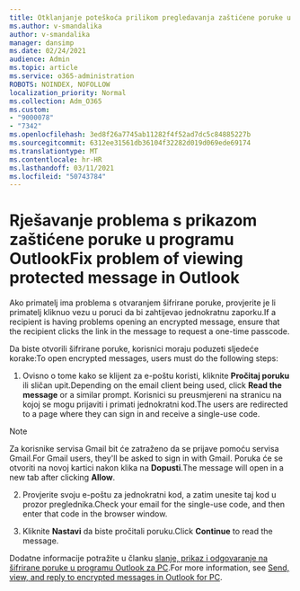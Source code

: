 ```yaml
---
title: Otklanjanje poteškoća prilikom pregledavanja zaštićene poruke u programu Outlook
ms.author: v-smandalika
author: v-smandalika
manager: dansimp
ms.date: 02/24/2021
audience: Admin
ms.topic: article
ms.service: o365-administration
ROBOTS: NOINDEX, NOFOLLOW
localization_priority: Normal
ms.collection: Adm_O365
ms.custom:
- "9000078"
- "7342"
ms.openlocfilehash: 3ed8f26a7745ab11282f4f52ad7dc5c84885227b
ms.sourcegitcommit: 6312ee31561db36104f32282d019d069ede69174
ms.translationtype: MT
ms.contentlocale: hr-HR
ms.lasthandoff: 03/11/2021
ms.locfileid: "50743784"
---
```

# <a name="fix-problem-of-viewing-protected-message-in-outlook"></a><span data-ttu-id="99edb-102">Rješavanje problema s prikazom zaštićene poruke u programu Outlook</span><span class="sxs-lookup"><span data-stu-id="99edb-102">Fix problem of viewing protected message in Outlook</span></span>

<span data-ttu-id="99edb-103">Ako primatelj ima problema s otvaranjem šifrirane poruke, provjerite je li primatelj kliknuo vezu u poruci da bi zahtijevao jednokratnu zaporku.</span><span class="sxs-lookup"><span data-stu-id="99edb-103">If a recipient is having problems opening an encrypted message, ensure that the recipient clicks the link in the message to request a one-time passcode.</span></span>

<span data-ttu-id="99edb-104">Da biste otvorili šifrirane poruke, korisnici moraju poduzeti sljedeće korake:</span><span class="sxs-lookup"><span data-stu-id="99edb-104">To open encrypted messages, users must do the following steps:</span></span>

1. <span data-ttu-id="99edb-105">Ovisno o tome kako se klijent za e-poštu koristi, kliknite **Pročitaj poruku** ili sličan upit.</span><span class="sxs-lookup"><span data-stu-id="99edb-105">Depending on the email client being used, click **Read the message** or a similar prompt.</span></span> <span data-ttu-id="99edb-106">Korisnici su preusmjereni na stranicu na kojoj se mogu prijaviti i primati jednokratni kod.</span><span class="sxs-lookup"><span data-stu-id="99edb-106">The users are redirected to a page where they can sign in and receive a single-use code.</span></span>

> [!NOTE]
> <span data-ttu-id="99edb-107">Za korisnike servisa Gmail bit će zatraženo da se prijave pomoću servisa Gmail.</span><span class="sxs-lookup"><span data-stu-id="99edb-107">For Gmail users, they'll be asked to sign in with Gmail.</span></span> <span data-ttu-id="99edb-108">Poruka će se otvoriti na novoj kartici nakon klika na **Dopusti**.</span><span class="sxs-lookup"><span data-stu-id="99edb-108">The message will open in a new tab after clicking **Allow**.</span></span>

2. <span data-ttu-id="99edb-109">Provjerite svoju e-poštu za jednokratni kod, a zatim unesite taj kod u prozor preglednika.</span><span class="sxs-lookup"><span data-stu-id="99edb-109">Check your email for the single-use code, and then enter that code in the browser window.</span></span>

3. <span data-ttu-id="99edb-110">Kliknite **Nastavi** da biste pročitali poruku.</span><span class="sxs-lookup"><span data-stu-id="99edb-110">Click **Continue** to read the message.</span></span>

<span data-ttu-id="99edb-111">Dodatne informacije potražite u članku [slanje, prikaz i odgovaranje na šifrirane poruke u programu Outlook za PC](https://support.microsoft.com/topic/send-view-and-reply-to-encrypted-messages-in-outlook-for-pc-eaa43495-9bbb-4fca-922a-df90dee51980).</span><span class="sxs-lookup"><span data-stu-id="99edb-111">For more information, see [Send, view, and reply to encrypted messages in Outlook for PC](https://support.microsoft.com/topic/send-view-and-reply-to-encrypted-messages-in-outlook-for-pc-eaa43495-9bbb-4fca-922a-df90dee51980).</span></span>


